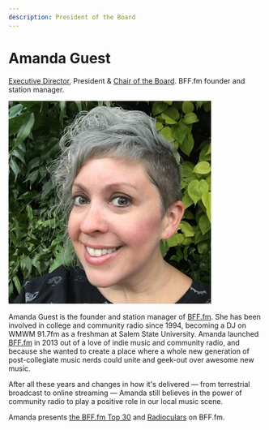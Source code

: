 ```yaml
---
description: President of the Board
---
```


# Amanda Guest

[Executive Director](../roles/executive-director.md), President & [Chair of the Board](../roles/chair.md). BFF.fm founder and station manager.

<div align="left">

<img src="../../.gitbook/assets/IMG_8072.JPG" alt="">

</div>

Amanda Guest is the founder and station manager of [BFF.fm](http://bff.fm/). She has been involved in college and community radio since 1994, becoming a DJ on WMWM 91.7fm as a freshman at Salem State University. Amanda launched [BFF.fm](http://bff.fm/) in 2013 out of a love of indie music and community radio, and because she wanted to create a place where a whole new generation of post-collegiate music nerds could unite and geek-out over awesome new music.

After all these years and changes in how it's delivered — from terrestrial broadcast to online streaming — Amanda still believes in the power of community radio to play a positive role in our local music scene.

Amanda presents [the BFF.fm Top 30](https://bff.fm/shows/top30) and [Radioculars](https://bff.fm/shows/radioculars) on BFF.fm.
